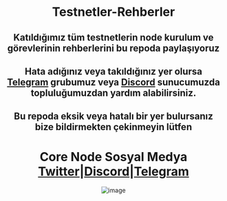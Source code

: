 <div align="center"> 

<h1 align="center"> Testnetler-Rehberler</h1>

## Katıldığımız tüm testnetlerin node kurulum ve görevlerinin rehberlerini bu repoda  paylaşıyoruz
## Hata adığınız veya takıldığınız yer olursa [Telegram](https://t.me/corenodechat) grubumuz veya [Discord](https://discord.gg/fzzUAU9k) sunucumuzda topluluğumuzdan yardım alabilirsiniz.
## Bu repoda eksik veya hatalı bir yer bulursanız bize bildirmekten çekinmeyin lütfen

#

<div align="center">

# Core Node Sosyal Medya [Twitter](https://twitter.com/corenodeHQ)|[Discord](https://discord.gg/fzzUAU9k)|[Telegram](https://t.me/corenodechat)

![image](https://user-images.githubusercontent.com/108215275/230776662-b35d69ab-f3a2-4c4b-975f-f36dd7c1d2db.png)

</div>

  </div>
